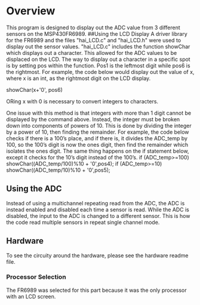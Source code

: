 # Overview
This program is designed to display out the ADC value from 3 different sensors on the MSP430FR6989.
##Using the LCD Display
A driver library for the FR6989 and the files "hai_LCD.c" and "hai_LCD.h" were used to display out the sensor values. "hai_LCD.c" includes the function showChar which displays out a character.
This allowed for the ADC values to be displaced on the LCD. 
The way to display out a character in a specific spot is by setting pos within the function. 
Pos1 is the leftmost digit while pos6 is the rightmost. 
For example, the code below would display out the value of x, where x is an int, as the rightmost digit on the LCD display.

showChar(x+'0', pos6)

ORing x with 0 is necessary to convert integers to characters.

One issue with this method is that integers with more than 1 digit cannot be displayed by the command above. Instead, the integer must be broken down into components of powers of 10. This is done by dividing the integer by a power of 10, then finding the remainder. For example, the code below checks if there is a 100’s place, and if there is, it divides the ADC_temp by 100, so the 100’s digit is now the ones digit, then find the remainder which isolates the ones digit. The same thing happens on the if statement below, except it checks for the 10’s digit instead of the 100’s.
            if (ADC_temp>=100)
                    showChar((ADC_temp/100)%10 + '0',pos4);
            if (ADC_temp>=10)
                    showChar((ADC_temp/10)%10 + '0',pos5); 
## Using the ADC
Instead of using a multichannel repeating read from the ADC, the ADC is instead enabled and disabled each time a sensor is read. 
While the ADC is disabled, the input to the ADC is changed to a different sensor. This is how the code read multiple sensors in repeat single channel mode.
## Hardware
To see the circuity around the hardware, please see the hardware readme file.

### Processor Selection
The FR6989 was selected for this part because it was the only processor with an LCD screen.
